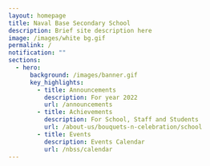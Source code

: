```yaml
---
layout: homepage
title: Naval Base Secondary School
description: Brief site description here
image: /images/white bg.gif
permalink: /
notification: ""
sections:
  - hero:
      background: /images/banner.gif
      key_highlights:
        - title: Announcements
          description: For year 2022
          url: /announcements
        - title: Achievements
          description: For School, Staff and Students
          url: /about-us/bouquets-n-celebration/school
        - title: Events
          description: Events Calendar
          url: /nbss/calendar
---
```

